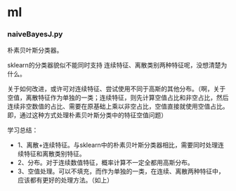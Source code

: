 # ml


### naiveBayesJ.py

朴素贝叶斯分类器。

sklearn的分类器貌似不能同时支持 连续特征、离散类别两种特征呢，没想清楚为什么。

关于如何改进，或许可对连续特征、尝试使用不同于高斯的其他分布。（啊，关于空值，离散特征作为单独的一类；连续特征，则先计算空值占比和非空占比，然后连续非空数值的占比、需要在原基础上乘以非空占比，空值直接就使用空值占比。即，通过这种方式处理朴素贝叶斯分类中的特征空值问题）

学习总结：
- 1、离散+连续特征。与sklearn中的朴素贝叶斯分类器相比，需要同时处理连续特征和离散类别特征。
- 2、分布。对于连续数值特征，概率计算不一定全都用高斯分布。
- 3、空值处理。可以不填充，而作为单独的一类，在连续、离散两种特征中，应该都有更好的处理方法。（如上）
